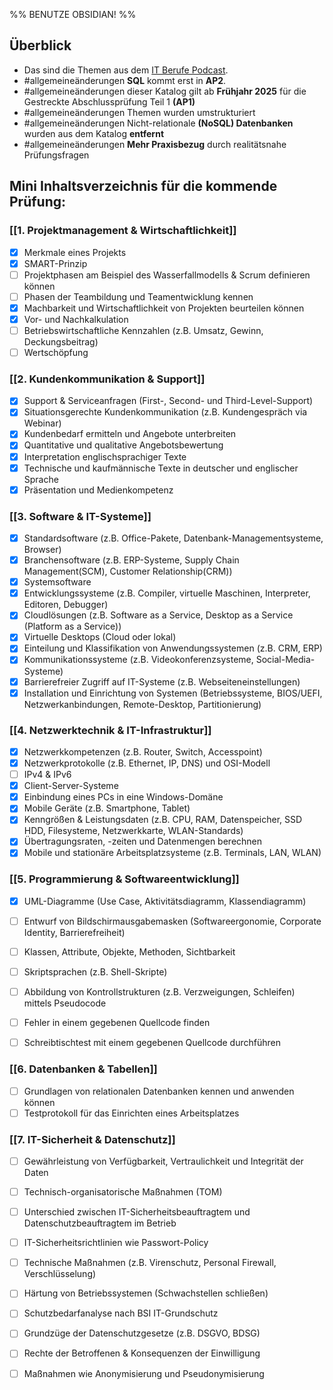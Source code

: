 %% BENUTZE OBSIDIAN! %%
## Überblick
- Das sind die Themen aus dem [IT Berufe Podcast](https://it-berufe-podcast.de/neuer-pruefungskatalog-fuer-die-ap1-der-it-berufe-ab-2025-it-berufe-podcast-190/).
- #allgemeineänderungen **SQL** kommt erst in **AP2**.
- #allgemeineänderungen dieser Katalog gilt ab **Frühjahr 2025** für die Gestreckte Abschlussprüfung Teil 1 **(AP1)**
- #allgemeineänderungen Themen wurden umstrukturiert
- #allgemeineänderungen Nicht-relationale **(NoSQL) Datenbanken** wurden aus dem Katalog **entfernt**
- #allgemeineänderungen **Mehr Praxisbezug** durch realitätsnahe Prüfungsfragen


## Mini Inhaltsverzeichnis für die kommende Prüfung:

### [[1. Projektmanagement & Wirtschaftlichkeit]]
- [x] Merkmale eines Projekts
- [x] SMART-Prinzip
- [ ] Projektphasen am Beispiel des Wasserfallmodells & Scrum definieren können
- [ ] Phasen der Teambildung und Teamentwicklung kennen
- [x] Machbarkeit und Wirtschaftlichkeit von Projekten beurteilen können
- [x] Vor- und Nachkalkulation
- [ ] Betriebswirtschaftliche Kennzahlen (z.B. Umsatz, Gewinn, Deckungsbeitrag)
- [ ] Wertschöpfung

### [[2. Kundenkommunikation & Support]]
- [x] Support & Serviceanfragen (First-, Second- und Third-Level-Support)
- [x] Situationsgerechte Kundenkommunikation (z.B. Kundengespräch via Webinar)
- [x] Kundenbedarf ermitteln und Angebote unterbreiten
- [x] Quantitative und qualitative Angebotsbewertung
- [x] Interpretation englischsprachiger Texte
- [x] Technische und kaufmännische Texte in deutscher und englischer Sprache
- [x] Präsentation und Medienkompetenz

### [[3. Software & IT-Systeme]]
- [x] Standardsoftware (z.B. Office-Pakete, Datenbank-Managementsysteme, Browser)
- [x] Branchensoftware (z.B. ERP-Systeme, Supply Chain Management(SCM), Customer Relationship(CRM))
- [x] Systemsoftware
- [x] Entwicklungssysteme (z.B. Compiler, virtuelle Maschinen, Interpreter, Editoren, Debugger)
- [x] Cloudlösungen (z.B. Software as a Service, Desktop as a Service (Platform as a Service))
- [x] Virtuelle Desktops (Cloud oder lokal)
- [x] Einteilung und Klassifikation von Anwendungssystemen (z.B. CRM, ERP)
- [x] Kommunikationssysteme (z.B. Videokonferenzsysteme, Social-Media-Systeme)
- [x] Barrierefreier Zugriff auf IT-Systeme (z.B. Webseiteneinstellungen)
- [x] Installation und Einrichtung von Systemen (Betriebssysteme, BIOS/UEFI, Netzwerkanbindungen, Remote-Desktop, Partitionierung)

### [[4. Netzwerktechnik & IT-Infrastruktur]]
- [x] Netzwerkkompetenzen (z.B. Router, Switch, Accesspoint)
- [x] Netzwerkprotokolle (z.B. Ethernet, IP, DNS) und OSI-Modell
- [ ] IPv4 & IPv6
- [x] Client-Server-Systeme
- [x] Einbindung eines PCs in eine Windows-Domäne
- [x] Mobile Geräte (z.B. Smartphone, Tablet)
- [x] Kenngrößen & Leistungsdaten (z.B. CPU, RAM, Datenspeicher, SSD HDD, Filesysteme, Netzwerkkarte, WLAN-Standards)
- [x] Übertragungsraten, -zeiten und Datenmengen berechnen
- [x] Mobile und stationäre Arbeitsplatzsysteme (z.B. Terminals, LAN, WLAN)

### [[5. Programmierung & Softwareentwicklung]]
- [x] UML-Diagramme (Use Case, Aktivitätsdiagramm, Klassendiagramm)
- [ ] Entwurf von Bildschirmausgabemasken (Softwareergonomie, Corporate Identity, Barrierefreiheit)
- [ ] Klassen, Attribute, Objekte, Methoden, Sichtbarkeit
- [ ] Skriptsprachen (z.B. Shell-Skripte)
- [ ] Abbildung von Kontrollstrukturen (z.B. Verzweigungen, Schleifen) mittels Pseudocode
- [ ] Fehler in einem gegebenen Quellcode finden
- [ ] Schreibtischtest mit einem gegebenen Quellcode durchführen


### [[6. Datenbanken & Tabellen]]
- [ ] Grundlagen von relationalen Datenbanken kennen und anwenden können
- [ ] Testprotokoll für das Einrichten eines Arbeitsplatzes

### [[7. IT-Sicherheit & Datenschutz]]
- [ ] Gewährleistung von Verfügbarkeit, Vertraulichkeit und Integrität der Daten
- [ ] Technisch-organisatorische Maßnahmen (TOM)
- [ ] Unterschied zwischen IT-Sicherheitsbeauftragtem und Datenschutzbeauftragtem im Betrieb
- [ ] IT-Sicherheitsrichtlinien wie Passwort-Policy
- [ ] Technische Maßnahmen (z.B. Virenschutz, Personal Firewall, Verschlüsselung)
- [ ] Härtung von Betriebssystemen (Schwachstellen schließen)
- [ ] Schutzbedarfanalyse nach BSI IT-Grundschutz
- [ ] Grundzüge der Datenschutzgesetze (z.B. DSGVO, BDSG)
- [ ] Rechte der Betroffenen & Konsequenzen der Einwilligung
- [ ] Maßnahmen wie Anonymisierung und Pseudonymisierung



